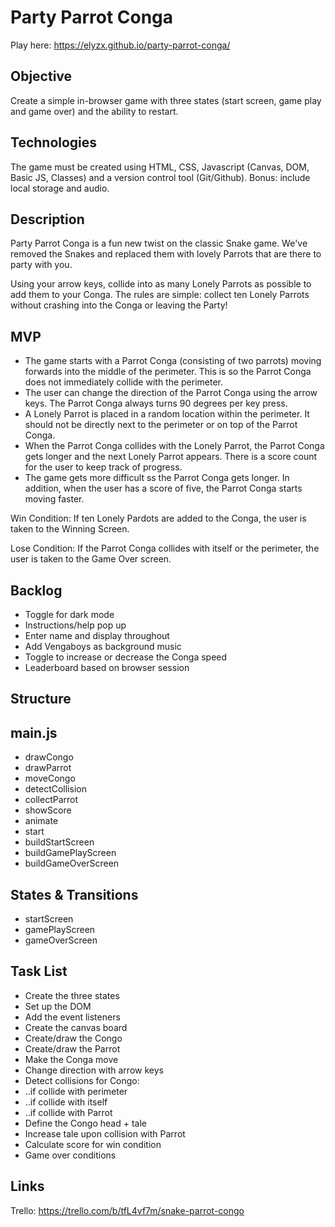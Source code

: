 # Party Parrot Conga

Play here: https://elyzx.github.io/party-parrot-conga/ 

## Objective 

Create a simple in-browser game with three states (start screen, game play and game over) and the ability to restart. 

## Technologies 

The game must be created using HTML, CSS, Javascript (Canvas, DOM, Basic JS, Classes) and a version control tool (Git/Github). Bonus: include local storage and audio.

## Description

Party Parrot Conga is a fun new twist on the classic Snake game. We've removed the Snakes and replaced them with lovely Parrots that are there to party with you. 

Using your arrow keys, collide into as many Lonely Parrots as possible to add them to your Conga. The rules are simple: collect ten Lonely Parrots without crashing into the Conga or leaving the Party!

## MVP
- The game starts with a Parrot Conga (consisting of two parrots) moving forwards into the middle of the perimeter. This is so the Parrot Conga does not immediately collide with the perimeter. 
- The user can change the direction of the Parrot Conga using the arrow keys. The Parrot Conga always turns 90 degrees per key press.
- A Lonely Parrot is placed in a random location within the perimeter. It should not be directly next to the perimeter or on top of the Parrot Conga.
- When the Parrot Conga collides with the Lonely Parrot, the Parrot Conga gets longer and the next Lonely Parrot appears. There is a score count for the user to keep track of progress.
- The game gets more difficult ss the Parrot Conga gets longer. In addition, when the user has a score of five, the Parrot Conga starts moving faster.

Win Condition: If ten Lonely Pardots are added to the Conga, the user is taken to the Winning Screen.

Lose Condition: If the Parrot Conga collides with itself or the perimeter, the user is taken to the Game Over screen.

## Backlog
- Toggle for dark mode
- Instructions/help pop up
- Enter name and display throughout
- Add Vengaboys as background music
- Toggle to increase or decrease the Conga speed
- Leaderboard based on browser session

## Structure

## main.js
- drawCongo
- drawParrot
- moveCongo
- detectCollision
- collectParrot
- showScore
- animate 
- start
- buildStartScreen
- buildGamePlayScreen
- buildGameOverScreen

## States & Transitions
- startScreen
- gamePlayScreen
- gameOverScreen

## Task List
- Create the three states
- Set up the DOM
- Add the event listeners
- Create the canvas board
- Create/draw the Congo
- Create/draw the Parrot
- Make the Conga move 
- Change direction with arrow keys
- Detect collisions for Congo:
- ..if collide with perimeter
- ..if collide with itself 
- ..if collide with Parrot
- Define the Congo head + tale
- Increase tale upon collision with Parrot
- Calculate score for win condition
- Game over conditions

## Links

Trello: https://trello.com/b/tfL4vf7m/snake-parrot-congo